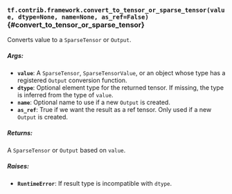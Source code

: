 ### `tf.contrib.framework.convert_to_tensor_or_sparse_tensor(value, dtype=None, name=None, as_ref=False)` {#convert_to_tensor_or_sparse_tensor}

Converts value to a `SparseTensor` or `Output`.

##### Args:


*  <b>`value`</b>: A `SparseTensor`, `SparseTensorValue`, or an object whose type has a
    registered `Output` conversion function.
*  <b>`dtype`</b>: Optional element type for the returned tensor. If missing, the
    type is inferred from the type of `value`.
*  <b>`name`</b>: Optional name to use if a new `Output` is created.
*  <b>`as_ref`</b>: True if we want the result as a ref tensor. Only used if a new
    `Output` is created.

##### Returns:

  A `SparseTensor` or `Output` based on `value`.

##### Raises:


*  <b>`RuntimeError`</b>: If result type is incompatible with `dtype`.


